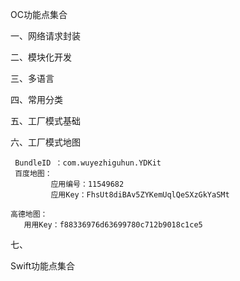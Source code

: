 OC功能点集合

一、网络请求封装

二、模块化开发

三、多语言

四、常用分类

五、工厂模式基础

六、工厂模式地图
     
     BundleID ：com.wuyezhiguhun.YDKit
     百度地图：
             应用编号：11549682
             应用Key：FhsUt8diBAv5ZYKemUqlQeSXzGkYaSMt
    
    高德地图：
       用用Key：f88336976d63699780c712b9018c1ce5

七、


Swift功能点集合

